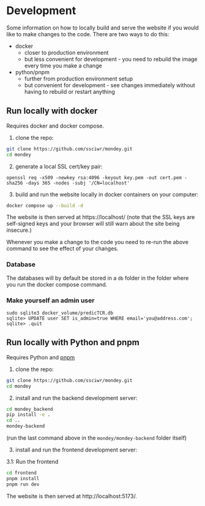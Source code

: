 # Development

Some information on how to locally build and serve the website if you would like to make changes to the code.
There are two ways to do this:

- docker
  - closer to production environment
  - but less convenient for development - you need to rebuild the image every time you make a change
- python/pnpm
  - further from production environment setup
  - but convenient for development - see changes immediately without having to rebuild or restart anything

## Run locally with docker

Requires docker and docker compose.

1. clone the repo:

```sh
git clone https://github.com/ssciwr/mondey.git
cd mondey
```

2. generate a local SSL cert/key pair:

```
openssl req -x509 -newkey rsa:4096 -keyout key.pem -out cert.pem -sha256 -days 365 -nodes -subj '/CN=localhost'
```

3. build and run the website locally in docker containers on your computer:

```sh
docker compose up --build -d
```

The website is then served at https://localhost/
(note that the SSL keys are self-signed keys and your browser will still warn about the site being insecure.)

Whenever you make a change to the code you need to re-run the above command to see the effect of your changes.

### Database

The databases will by default be stored in a `db` folder
in the folder where you run the docker compose command.

### Make yourself an admin user

```
sudo sqlite3 docker_volume/predicTCR.db
sqlite> UPDATE user SET is_admin=true WHERE email='you@address.com';
sqlite> .quit
```

## Run locally with Python and pnpm

Requires Python and [pnpm](https://pnpm.io/installation#using-a-standalone-script)

1. clone the repo:

```sh
git clone https://github.com/ssciwr/mondey.git
cd mondey
```

2. install and run the backend development server:

```sh
cd mondey_backend
pip install -e .
cd ..
mondey-backend
```
(run the last command above in the `mondey/mondey-backend` folder itself)



3. install and run the frontend development server:

3.1: Run the frontend
```sh
cd frontend
pnpm install
pnpm run dev
```

The website is then served at http://localhost:5173/.
